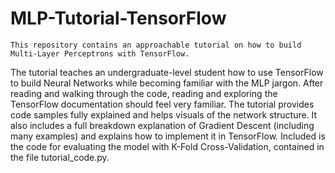 # MLP-Tutorial-TensorFlow


	This repository contains an approachable tutorial on how to build Multi-Layer Perceptrons with TensorFlow.
The tutorial teaches an undergraduate-level student how to use TensorFlow to build Neural Networks while becoming familiar with the MLP jargon. After reading and walking through the code, reading and exploring the TensorFlow documentation should feel very familiar. The tutorial provides code samples fully explained and helps visuals of the network structure. It also includes a full breakdown explanation of Gradient Descent (including many examples) and explains how to implement it in TensorFlow. Included is the code for evaluating the model with K-Fold Cross-Validation, contained in the file tutorial_code.py.
